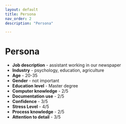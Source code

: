 ```yaml
---
layout: default
title: Persona
nav_order: 2
description: "Persona"

---  
```


<!-- Example of paragraph of text -->
# Persona  

* **Job description** - assistant working in our newspaper
* **Industry** - psychology, education, agriculture  
* **Age** - 20-35  
* **Gender** - not important  
* **Education level** - Master degree
* **Computer knowledge** - 2/5  
* **Documentation use** - 2/5
* **Confidence** - 3/5
* **Stress Level** - 4/5
* **Process knowledge** - 2/5
* **Attention to detail** - 3/5  